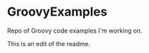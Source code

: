 GroovyExamples
==============

Repo of Groovy code examples I'm working on.

This is an edit of the readme.

